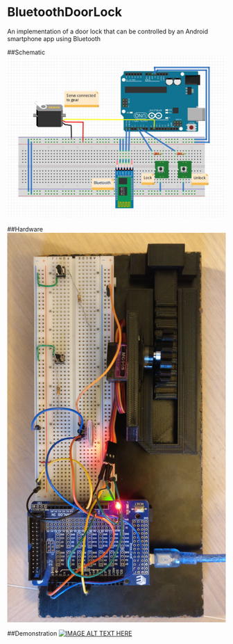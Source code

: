 # BluetoothDoorLock
An implementation of a door lock that can be controlled by an Android smartphone app using Bluetooth

##Schematic
![alt tag](https://github.com/ChathunKurera/BluetoothDoorLock/blob/master/Schematic.JPG)

##Hardware
![alt tag](https://github.com/ChathunKurera/BluetoothDoorLock/blob/master/Implementation.jpg)

##Demonstration
[![IMAGE ALT TEXT HERE](http://img.youtube.com/vi/edfcy2BRVmA/0.jpg)](https://www.youtube.com/watch?v=edfcy2BRVmA)
